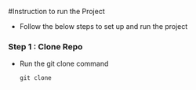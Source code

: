 #Instruction to run the Project 
- Follow the below steps to set up and run the project


### Step 1 : Clone Repo 

- Run the git clone command
  ```
  git clone 
